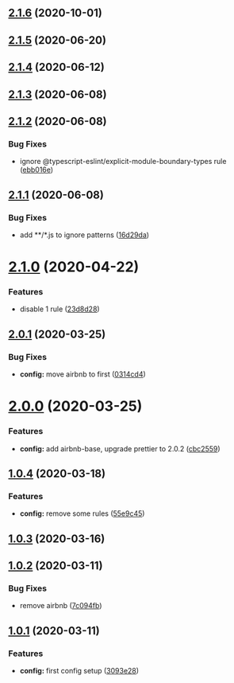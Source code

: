 ## [2.1.6](https://github.com/ICodeMyOwnLife/eslint-config-generic-ts/compare/2.1.5...2.1.6) (2020-10-01)

## [2.1.5](https://github.com/ICodeMyOwnLife/eslint-config-generic-ts/compare/2.1.4...2.1.5) (2020-06-20)

## [2.1.4](https://github.com/ICodeMyOwnLife/eslint-config-generic-ts/compare/2.1.3...2.1.4) (2020-06-12)

## [2.1.3](https://github.com/ICodeMyOwnLife/eslint-config-generic-ts/compare/2.1.2...2.1.3) (2020-06-08)

## [2.1.2](https://github.com/ICodeMyOwnLife/eslint-config-generic-ts/compare/2.1.1...2.1.2) (2020-06-08)


### Bug Fixes

* ignore @typescript-eslint/explicit-module-boundary-types rule ([ebb016e](https://github.com/ICodeMyOwnLife/eslint-config-generic-ts/commit/ebb016e4fab0f28d343c386169ae90351e411de4))

## [2.1.1](https://github.com/ICodeMyOwnLife/eslint-config-generic-ts/compare/2.1.0...2.1.1) (2020-06-08)


### Bug Fixes

* add **/*.js to ignore patterns ([16d29da](https://github.com/ICodeMyOwnLife/eslint-config-generic-ts/commit/16d29da62bab268b19d11bb90ee3c6eb25d918d2))



# [2.1.0](https://github.com/ICodeMyOwnLife/eslint-config-generic-ts/compare/2.1.0...2.1.1) (2020-04-22)


### Features

* disable 1 rule ([23d8d28](https://github.com/ICodeMyOwnLife/eslint-config-generic-ts/commit/23d8d2875e9f93a84c89a088c988eec279a00346))



## [2.0.1](https://github.com/ICodeMyOwnLife/eslint-config-generic-ts/compare/2.1.0...2.1.1) (2020-03-25)


### Bug Fixes

* **config:** move airbnb to first ([0314cd4](https://github.com/ICodeMyOwnLife/eslint-config-generic-ts/commit/0314cd4c5f4c799e6c4003589359177e5130cb1e))



# [2.0.0](https://github.com/ICodeMyOwnLife/eslint-config-generic-ts/compare/2.1.0...2.1.1) (2020-03-25)


### Features

* **config:** add airbnb-base, upgrade prettier to 2.0.2 ([cbc2559](https://github.com/ICodeMyOwnLife/eslint-config-generic-ts/commit/cbc255934245a2aae1145c9606bc1db3847e96ed))



## [1.0.4](https://github.com/ICodeMyOwnLife/eslint-config-generic-ts/compare/2.1.0...2.1.1) (2020-03-18)


### Features

* **config:** remove some rules ([55e9c45](https://github.com/ICodeMyOwnLife/eslint-config-generic-ts/commit/55e9c4546a540b30b3b9b959fe5566a23cf2ff1b))



## [1.0.3](https://github.com/ICodeMyOwnLife/eslint-config-generic-ts/compare/2.1.0...2.1.1) (2020-03-16)



## [1.0.2](https://github.com/ICodeMyOwnLife/eslint-config-generic-ts/compare/2.1.0...2.1.1) (2020-03-11)


### Bug Fixes

* remove airbnb ([7c094fb](https://github.com/ICodeMyOwnLife/eslint-config-generic-ts/commit/7c094fbb7ca5f2b9dbe7b39efec5956dc0cc577c))



## [1.0.1](https://github.com/ICodeMyOwnLife/eslint-config-generic-ts/compare/2.1.0...2.1.1) (2020-03-11)


### Features

* **config:** first config setup ([3093e28](https://github.com/ICodeMyOwnLife/eslint-config-generic-ts/commit/3093e28f7e5cf6af40ed609d301e374a6e0c091d))

